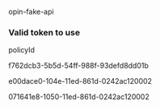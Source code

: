 opin-fake-api

### Valid token to use

policyId

f762dcb3-5b5d-54ff-988f-93defd8dd01b

e00dace0-104e-11ed-861d-0242ac120002

071641e8-1050-11ed-861d-0242ac120002
